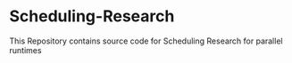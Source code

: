 Scheduling-Research
===================

This Repository contains source code for Scheduling Research for parallel runtimes